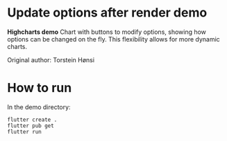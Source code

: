 # Update options after render demo

**Highcharts demo**
Chart with buttons to modify options, showing how options can be changed
        on the fly. This flexibility allows for more dynamic charts.

Original author: Torstein Hønsi

# How to run

In the demo directory:

```
flutter create .
flutter pub get
flutter run
```

